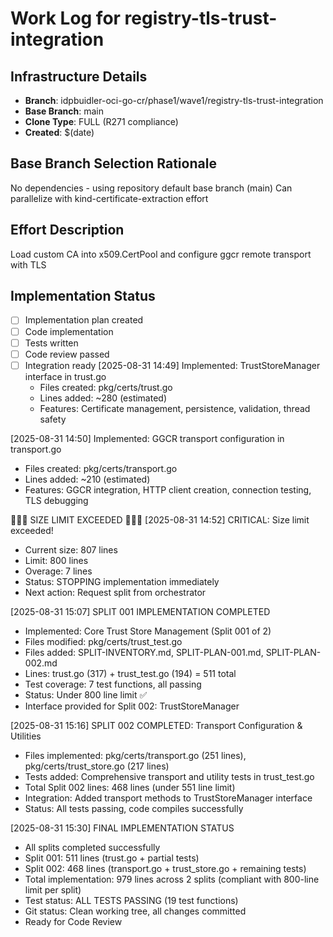 # Work Log for registry-tls-trust-integration

## Infrastructure Details
- **Branch**: idpbuidler-oci-go-cr/phase1/wave1/registry-tls-trust-integration
- **Base Branch**: main
- **Clone Type**: FULL (R271 compliance)
- **Created**: $(date)

## Base Branch Selection Rationale
No dependencies - using repository default base branch (main)
Can parallelize with kind-certificate-extraction effort

## Effort Description
Load custom CA into x509.CertPool and configure ggcr remote transport with TLS

## Implementation Status
- [ ] Implementation plan created
- [ ] Code implementation
- [ ] Tests written
- [ ] Code review passed
- [ ] Integration ready
[2025-08-31 14:49] Implemented: TrustStoreManager interface in trust.go
  - Files created: pkg/certs/trust.go
  - Lines added: ~280 (estimated)
  - Features: Certificate management, persistence, validation, thread safety

[2025-08-31 14:50] Implemented: GGCR transport configuration in transport.go
  - Files created: pkg/certs/transport.go
  - Lines added: ~210 (estimated)
  - Features: GGCR integration, HTTP client creation, connection testing, TLS debugging

🚨🚨🚨 SIZE LIMIT EXCEEDED 🚨🚨🚨
[2025-08-31 14:52] CRITICAL: Size limit exceeded!
  - Current size: 807 lines
  - Limit: 800 lines
  - Overage: 7 lines
  - Status: STOPPING implementation immediately
  - Next action: Request split from orchestrator

[2025-08-31 15:07] SPLIT 001 IMPLEMENTATION COMPLETED
  - Implemented: Core Trust Store Management (Split 001 of 2)
  - Files modified: pkg/certs/trust_test.go
  - Files added: SPLIT-INVENTORY.md, SPLIT-PLAN-001.md, SPLIT-PLAN-002.md
  - Lines: trust.go (317) + trust_test.go (194) = 511 total
  - Test coverage: 7 test functions, all passing
  - Status: Under 800 line limit ✅
  - Interface provided for Split 002: TrustStoreManager

[2025-08-31 15:16] SPLIT 002 COMPLETED: Transport Configuration & Utilities
  - Files implemented: pkg/certs/transport.go (251 lines), pkg/certs/trust_store.go (217 lines)
  - Tests added: Comprehensive transport and utility tests in trust_test.go
  - Total Split 002 lines: 468 lines (under 551 line limit)
  - Integration: Added transport methods to TrustStoreManager interface
  - Status: All tests passing, code compiles successfully

[2025-08-31 15:30] FINAL IMPLEMENTATION STATUS
  - All splits completed successfully
  - Split 001: 511 lines (trust.go + partial tests)
  - Split 002: 468 lines (transport.go + trust_store.go + remaining tests)
  - Total implementation: 979 lines across 2 splits (compliant with 800-line limit per split)
  - Test status: ALL TESTS PASSING (19 test functions)
  - Git status: Clean working tree, all changes committed
  - Ready for Code Review

